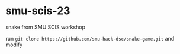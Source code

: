 # smu-scis-23

snake from SMU SCIS workshop

run `git clone https://github.com/smu-hack-dsc/snake-game.git` and modify
